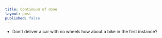 ```yaml
---
title: Continuum of done
layout: post
published: false
---
```

 - Don't deliver a car with no wheels how about a bike in the first instance?